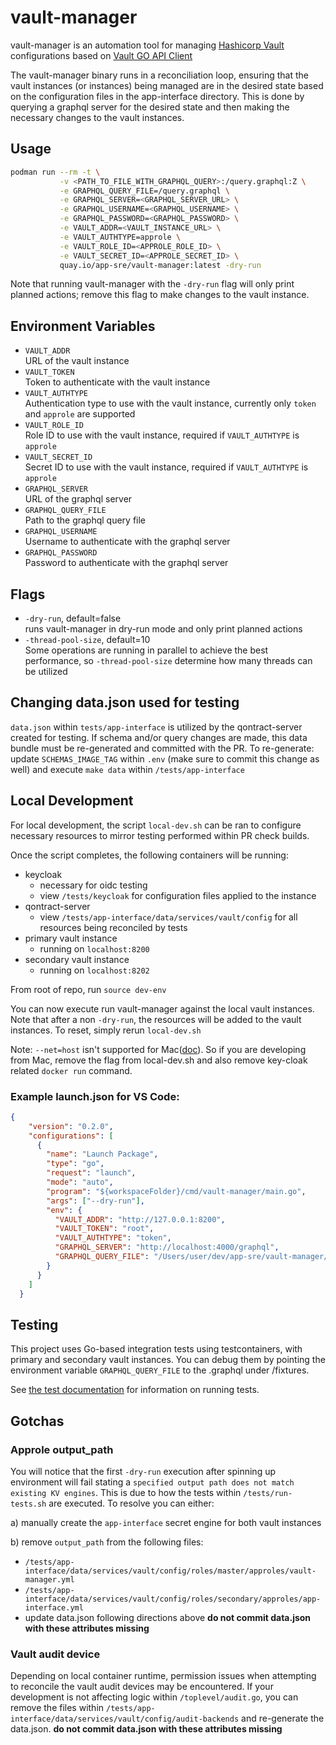 # vault-manager

vault-manager is an automation tool for managing [Hashicorp Vault](https://github.com/hashicorp/vault) configurations based on [Vault GO API Client](https://github.com/hashicorp/vault/tree/master/api)

The vault-manager binary runs in a reconciliation loop, ensuring that the vault instances (or instances) being managed are in the desired state based on the configuration files in the app-interface directory.  This is done by querying a graphql server for the desired state and then making the necessary changes to the vault instances.


## Usage

```bash
podman run --rm -t \
           -v <PATH_TO_FILE_WITH_GRAPHQL_QUERY>:/query.graphql:Z \
           -e GRAPHQL_QUERY_FILE=/query.graphql \
           -e GRAPHQL_SERVER=<GRAPHQL_SERVER_URL> \
           -e GRAPHQL_USERNAME=<GRAPHQL_USERNAME> \
           -e GRAPHQL_PASSWORD=<GRAPHQL_PASSWORD> \
           -e VAULT_ADDR=<VAULT_INSTANCE_URL> \
           -e VAULT_AUTHTYPE=approle \
           -e VAULT_ROLE_ID=<APPROLE_ROLE_ID> \
           -e VAULT_SECRET_ID=<APPROLE_SECRET_ID> \
           quay.io/app-sre/vault-manager:latest -dry-run
```

Note that running vault-manager with the `-dry-run` flag will only print planned actions;
remove this flag to make changes to the vault instance.

## Environment Variables

- `VAULT_ADDR`<br>
URL of the vault instance
- `VAULT_TOKEN`<br>
Token to authenticate with the vault instance
- `VAULT_AUTHTYPE`<br>
Authentication type to use with the vault instance, currently only `token` and `approle` are supported
- `VAULT_ROLE_ID`<br>
Role ID to use with the vault instance, required if `VAULT_AUTHTYPE` is `approle`
- `VAULT_SECRET_ID`<br>
Secret ID to use with the vault instance, required if `VAULT_AUTHTYPE` is `approle`
- `GRAPHQL_SERVER`<br>
URL of the graphql server
- `GRAPHQL_QUERY_FILE`<br>
Path to the graphql query file
- `GRAPHQL_USERNAME`<br>
Username to authenticate with the graphql server
- `GRAPHQL_PASSWORD`<br>
Password to authenticate with the graphql server

## Flags

- `-dry-run`, default=false<br>
runs vault-manager in dry-run mode and only print planned actions
- `-thread-pool-size`, default=10<br>
Some operations are running in parallel to achieve the best performance,
so `-thread-pool-size` determine how many threads can be utilized

## Changing data.json used for testing

`data.json` within `tests/app-interface` is utilized by the qontract-server created for testing. If schema and/or query changes are made, this data bundle must be re-generated and committed with the PR. To re-generate: update `SCHEMAS_IMAGE_TAG` within `.env` (make sure to commit this change as well) and execute `make data` within `/tests/app-interface`

## Local Development

For local development, the script `local-dev.sh` can be ran to configure necessary resources to mirror testing performed within PR check builds.

Once the script completes, the following containers will be running:
* keycloak
    * necessary for oidc testing
    * view `/tests/keycloak` for configuration files applied to the instance
* qontract-server
    * view `/tests/app-interface/data/services/vault/config` for all resources being reconciled by tests
* primary vault instance
    * running on `localhost:8200`
* secondary vault instance
    * running on `localhost:8202`

From root of repo, run `source dev-env`

You can now execute run vault-manager against the local vault instances. Note that after a non `-dry-run`, the resources will be added to the vault instances. To reset, simply rerun `local-dev.sh`

Note: `--net=host` isn't supported for Mac([doc](https://docs.docker.com/network/drivers/host/)). So if you are developing from Mac, remove the flag from local-dev.sh and also remove key-cloak related `docker run` command.

### Example launch.json for VS Code:

```json
{
    "version": "0.2.0",
    "configurations": [
      {
        "name": "Launch Package",
        "type": "go",
        "request": "launch",
        "mode": "auto",
        "program": "${workspaceFolder}/cmd/vault-manager/main.go",
        "args": ["--dry-run"],
        "env": {
          "VAULT_ADDR": "http://127.0.0.1:8200",
          "VAULT_TOKEN": "root",
          "VAULT_AUTHTYPE": "token",
          "GRAPHQL_SERVER": "http://localhost:4000/graphql",
          "GRAPHQL_QUERY_FILE": "/Users/user/dev/app-sre/vault-manager/query.graphql"
        }
      }
    ]
  }
```

## Testing

This project uses Go-based integration tests using testcontainers, with primary and secondary vault instances. You can debug them by pointing the environment variable `GRAPHQL_QUERY_FILE` to the .graphql under /fixtures.

See [the test documentation](tests/README.md) for information on running tests.

## Gotchas

### Approle output_path

You will notice that the first `-dry-run` execution after spinning up environment will fail stating a `specified output path does not match existing KV engines`. This is due to how the tests within `/tests/run-tests.sh` are executed.
To resolve you can either:

a) manually create the `app-interface` secret engine for both vault instances

b) remove `output_path` from the following files:
* `/tests/app-interface/data/services/vault/config/roles/master/approles/vault-manager.yml`
* `/tests/app-interface/data/services/vault/config/roles/secondary/approles/app-interface.yml`
* update data.json following directions above **do not commit data.json with these attributes missing**

### Vault audit device

Depending on local container runtime, permission issues when attempting to reconcile the vault audit devices may be encountered. If your development is not affecting logic within `/toplevel/audit.go`, you can remove the files within `/tests/app-interface/data/services/vault/config/audit-backends` and re-generate the data.json. **do not commit data.json with these attributes missing**
